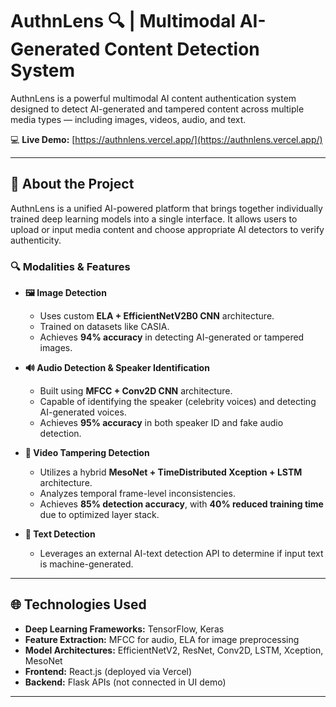 # AuthnLens 🔍 | Multimodal AI-Generated Content Detection System

AuthnLens is a powerful multimodal AI content authentication system designed to detect AI-generated and tampered content across multiple media types — including images, videos, audio, and text.

💻 **Live Demo:** [https://authnlens.vercel.app/](https://authnlens.vercel.app/)

---

## 🧠 About the Project

AuthnLens is a unified AI-powered platform that brings together individually trained deep learning models into a single interface. It allows users to upload or input media content and choose appropriate AI detectors to verify authenticity.

### 🔍 Modalities & Features

- **🖼 Image Detection**
  - Uses custom **ELA + EfficientNetV2B0 CNN** architecture.
  - Trained on datasets like CASIA.
  - Achieves **94% accuracy** in detecting AI-generated or tampered images.

- **🔊 Audio Detection & Speaker Identification**
  - Built using **MFCC + Conv2D CNN** architecture.
  - Capable of identifying the speaker (celebrity voices) and detecting AI-generated voices.
  - Achieves **95% accuracy** in both speaker ID and fake audio detection.

- **🎥 Video Tampering Detection**
  - Utilizes a hybrid **MesoNet + TimeDistributed Xception + LSTM** architecture.
  - Analyzes temporal frame-level inconsistencies.
  - Achieves **85% detection accuracy**, with **40% reduced training time** due to optimized layer stack.

- **📝 Text Detection**
  - Leverages an external AI-text detection API to determine if input text is machine-generated.

---

## 🌐 Technologies Used

- **Deep Learning Frameworks:** TensorFlow, Keras
- **Feature Extraction:** MFCC for audio, ELA for image preprocessing
- **Model Architectures:** EfficientNetV2, ResNet, Conv2D, LSTM, Xception, MesoNet
- **Frontend:** React.js (deployed via Vercel)
- **Backend:** Flask APIs (not connected in UI demo)

---
